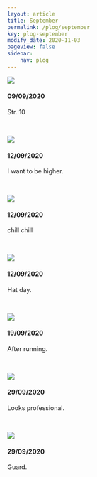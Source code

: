 ```yaml
---
layout: article
title: September
permalink: /plog/september
key: plog-september
modify_date: 2020-11-03
pageview: false
sidebar:
    nav: plog
---
```


<!--more-->

<div class="card">
  <div class="card__image">
    <img class="image" src="https://github.com/Yuleii/Yuleii.github.io/raw/master/pictures/plog_pics/september/20200909.JPG"/>
  </div>
  <div class="card__content">
    <div class="card__header">
      <h4>09/09/2020</h4>
    </div>
    <p>
      Str. 10
    </p>
  </div>
</div>

&nbsp;

<div class="card">
  <div class="card__image">
    <img class="image" src="https://github.com/Yuleii/Yuleii.github.io/raw/master/pictures/plog_pics/september/20200912_2.JPG"/>
  </div>
  <div class="card__content">
    <div class="card__header">
      <h4>12/09/2020</h4>
    </div>
    <p>
      I want to be higher.
    </p>
  </div>
</div>

&nbsp;

<div class="card">
  <div class="card__image">
    <img class="image" src="https://github.com/Yuleii/Yuleii.github.io/raw/master/pictures/plog_pics/september/20200912.JPG"/>
  </div>
  <div class="card__content">
    <div class="card__header">
      <h4>12/09/2020</h4>
    </div>
    <p>
      chill chill
    </p>
  </div>
</div>

&nbsp;

<div class="card">
  <div class="card__image">
    <img class="image" src="https://github.com/Yuleii/Yuleii.github.io/raw/master/pictures/plog_pics/september/20200912_3.JPG"/>
  </div>
  <div class="card__content">
    <div class="card__header">
      <h4>12/09/2020</h4>
    </div>
    <p>
    Hat day.
    </p>
  </div>
</div>

&nbsp;

<div class="card">
  <div class="card__image">
    <img class="image" src="https://github.com/Yuleii/Yuleii.github.io/raw/master/pictures/plog_pics/september/20200919.JPG"/>
  </div>
  <div class="card__content">
    <div class="card__header">
      <h4>19/09/2020</h4>
    </div>
    <p>
      After running.
    </p>
  </div>
</div>

&nbsp;

<div class="card">
  <div class="card__image">
    <img class="image" src="https://github.com/Yuleii/Yuleii.github.io/raw/master/pictures/plog_pics/september/20200929_1.JPG"/>
  </div>
  <div class="card__content">
    <div class="card__header">
      <h4>29/09/2020</h4>
    </div>
    <p>
    Looks professional.
    </p>
  </div>
</div>

&nbsp;


<div class="card">
  <div class="card__image">
    <img class="image" src="https://github.com/Yuleii/Yuleii.github.io/raw/master/pictures/plog_pics/september/20200929_2.JPG"/>
  </div>
  <div class="card__content">
    <div class="card__header">
      <h4>29/09/2020</h4>
    </div>
    <p>
    Guard.   
    </p>
  </div>
</div>

&nbsp;